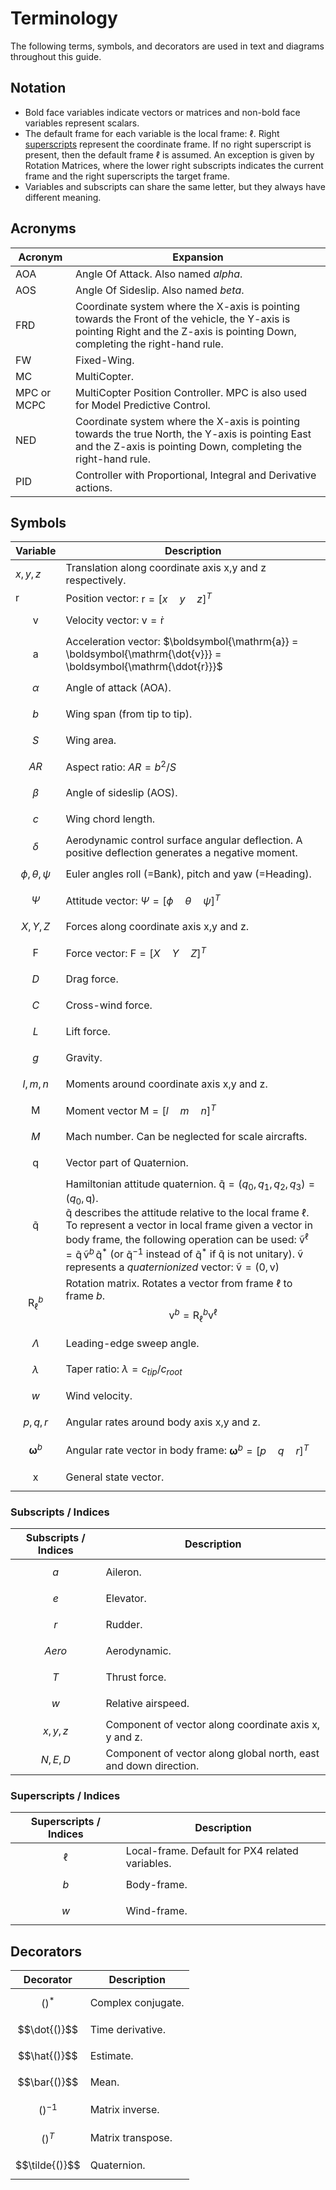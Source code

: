 # Terminology

The following terms, symbols, and decorators are used in text and diagrams throughout this guide.

## Notation

- Bold face variables indicate vectors or matrices and non-bold face variables represent scalars. 
- The default frame for each variable is the local frame: $\ell{}$.
  Right [superscripts](#superscripts) represent the coordinate frame.
  If no right superscript is present, then the default frame $\ell{}$ is assumed.
  An exception is given by Rotation Matrices, where the lower right subscripts indicates the current frame and the right superscripts the target frame.
- Variables and subscripts can share the same letter, but they always have different meaning.

## Acronyms

Acronym | Expansion
--- | ---
AOA | Angle Of Attack. Also named *alpha*.
AOS | Angle Of Sideslip. Also named *beta*.
FRD | Coordinate system where the X-axis is pointing towards the Front of the vehicle, the Y-axis is pointing Right and the Z-axis is pointing Down, completing the right-hand rule.
FW | Fixed-Wing.
MC | MultiCopter.
MPC or MCPC | MultiCopter Position Controller. MPC is also used for Model Predictive Control.
NED | Coordinate system where the X-axis is pointing towards the true North, the Y-axis is pointing East and the Z-axis is pointing Down, completing the right-hand rule.
PID | Controller with Proportional, Integral and Derivative actions.


## Symbols

Variable | Description
--- | ---
$x,y,z$ | Translation along coordinate axis x,y and z respectively.
$\boldsymbol{\mathrm{r}}$ | Position vector: $\boldsymbol{\mathrm{r}} = [x \quad y \quad z]^{T}$
$$\boldsymbol{\mathrm{v}}$$ | Velocity vector: $\boldsymbol{\mathrm{v}} = \boldsymbol{\mathrm{\dot{r}}}$
$$\boldsymbol{\mathrm{a}}$$ | Acceleration vector: $\boldsymbol{\mathrm{a}} = \boldsymbol{\mathrm{\dot{v}}} = \boldsymbol{\mathrm{\ddot{r}}}$
$$\alpha$$ | Angle of attack (AOA).
$$b$$ | Wing span (from tip to tip).
$$S$$ | Wing area.
$$AR$$ | Aspect ratio: $AR = b^2/S$
$$\beta$$ | Angle of sideslip (AOS).
$$c$$ | Wing chord length.
$$\delta$$ | Aerodynamic control surface angular deflection. A positive deflection generates a negative moment.
$$\phi,\theta,\psi$$ | Euler angles roll (=Bank), pitch and yaw (=Heading).
$$\Psi$$ | Attitude vector: $\Psi = [\phi \quad \theta \quad \psi]^T$
$$X,Y,Z$$ | Forces along coordinate axis x,y and z.
$$\boldsymbol{\mathrm{F}}$$| Force vector: $\boldsymbol{\mathrm{F}}= [X \quad Y \quad Z]^T$
$$D$$ | Drag force.
$$C$$ | Cross-wind force.
$$L$$ | Lift force.
$$g$$ | Gravity.
$$l,m,n$$ | Moments around coordinate axis x,y and z.
$$\boldsymbol{\mathrm{M}}$$ | Moment vector $\boldsymbol{\mathrm{M}} = [l \quad m \quad n]^T$
$$M$$ | Mach number. Can be neglected for scale aircrafts.
$$\boldsymbol{\mathrm{q}}$$ | Vector part of Quaternion.
$$\boldsymbol{\mathrm{\tilde{q}}}$$ | Hamiltonian attitude quaternion. $\boldsymbol{\mathrm{\tilde{q}}} = (q_0, q_1, q_2, q_3) = (q_0, \boldsymbol{\mathrm{q}})$.<br> $\boldsymbol{\mathrm{\tilde{q}}}{}$ describes the attitude relative to the local frame $\ell{}$. To represent a vector in local frame given a vector in body frame, the following operation can be used:  $\boldsymbol{\mathrm{\tilde{v}}}^\ell = \boldsymbol{\mathrm{\tilde{q}}} \, \boldsymbol{\mathrm{\tilde{v}}}^b \, \boldsymbol{\mathrm{\tilde{q}}}^*{}$ (or $\boldsymbol{\mathrm{\tilde{q}}}^{-1}{}$ instead of $\boldsymbol{\mathrm{\tilde{q}}}^*{}$ if $\boldsymbol{\mathrm{\tilde{q}}}{}$ is not unitary). $\boldsymbol{\mathrm{\tilde{v}}}{}$ represents a *quaternionized* vector: $\boldsymbol{\mathrm{\tilde{v}}} = (0,\boldsymbol{\mathrm{v}})$
$$\boldsymbol{\mathrm{R}}_\ell^b$$ | Rotation matrix. Rotates a vector from frame $\ell{}$ to frame $b{}$. $$\boldsymbol{\mathrm{v}}^b = \boldsymbol{\mathrm{R}}_\ell^b \boldsymbol{\mathrm{v}}^\ell$$
$$\Lambda$$ | Leading-edge sweep angle.
$$\lambda$$ | Taper ratio: $\lambda = c_{tip}/c_{root}$
$$w$$ | Wind velocity.
$$p,q,r$$ | Angular rates around body axis x,y and z.
$$\boldsymbol{\omega}^b$$ | Angular rate vector in body frame: $\boldsymbol{\omega}^b = [p \quad q \quad r]^T$
$$\boldsymbol{\mathrm{x}}$$ | General state vector.

### Subscripts / Indices

Subscripts / Indices | Description
--- | ---
$$a$$ | Aileron.
$$e$$ | Elevator.
$$r$$ | Rudder.
$$Aero$$ | Aerodynamic.
$$T$$ | Thrust force.
$$w$$ | Relative airspeed.
$$x,y,z$$ | Component of vector along coordinate axis x, y and z.
$$N,E,D$$ | Component of vector along global north, east and down direction.

<a id="superscripts"></a>
### Superscripts / Indices

Superscripts / Indices | Description
--- | ---
$$\ell$$ | Local-frame. Default for PX4 related variables.
$$b$$ | Body-frame.
$$w$$ | Wind-frame.


## Decorators

Decorator | Description
--- | ---
$$()^*$$ | Complex conjugate.
$$\dot{()}$$ | Time derivative.
$$\hat{()}$$ | Estimate.
$$\bar{()}$$ | Mean.
$$()^{-1}$$ | Matrix inverse.
$$()^T$$ | Matrix transpose.
$$\tilde{()}$$ | Quaternion.

